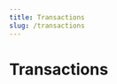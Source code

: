 ```yaml
---
title: Transactions
slug: /transactions
---
```


# Transactions

<!-- TODO Page in place for structural purposes, to be propagated at a later date. >